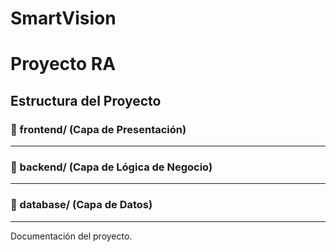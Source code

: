 # SmartVision

# Proyecto RA

## Estructura del Proyecto

### 📂 frontend/ (Capa de Presentación)

---

### 📂 backend/ (Capa de Lógica de Negocio)

---

### 📂 database/ (Capa de Datos) 

---

Documentación del proyecto.
